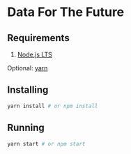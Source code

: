 # Data For The Future

## Requirements

1. [Node.js LTS](https://nodejs.org/en/)

Optional: [yarn](https://yarnpkg.com/lang/en/)

## Installing

```bash
yarn install # or npm install
```

## Running

```bash
yarn start # or npm start
```